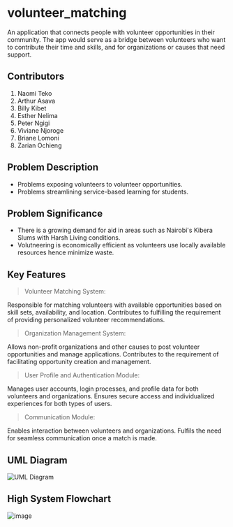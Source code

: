 # volunteer_matching

An application that connects people with
volunteer opportunities in their community. The
app would serve as a bridge between volunteers
who want to contribute their time and skills,
and for organizations or causes that need
support.

## Contributors

1. Naomi Teko
2. Arthur Asava
3. Billy Kibet
4. Esther Nelima
5. Peter Ngigi
6. Viviane Njoroge
7. Briane Lomoni
8. Zarian Ochieng

## Problem Description

- Problems exposing volunteers to volunteer opportunities.
- Problems streamlining service-based learning for students.

## Problem Significance

- There is a growing demand for aid in areas such as Nairobi's Kibera Slums with Harsh Living conditions.
- Volutneering is economically efficient as volunteers use locally available resources hence minimize waste.

## Key Features

> Volunteer Matching System:

Responsible for matching volunteers with available opportunities based on skill
sets, availability, and location.
Contributes to fulfilling the requirement of providing personalized volunteer
recommendations.

> Organization Management System:

Allows non-profit organizations and other causes to post volunteer opportunities
and manage applications.
Contributes to the requirement of facilitating opportunity creation and
management.

> User Profile and Authentication Module:

Manages user accounts, login processes, and profile data for both volunteers
and organizations.
Ensures secure access and individualized experiences for both types of users.

> Communication Module:

Enables interaction between volunteers and organizations.
Fulfils the need for seamless communication once a match is made.

## UML Diagram

![UML Diagram](https://github.com/user-attachments/assets/5c2daccc-2e8b-4a83-aa10-ce2ed8ea6853)

## High System Flowchart

![image](https://github.com/user-attachments/assets/5dbcb623-a3de-4920-b8f8-0664a17286ab)
